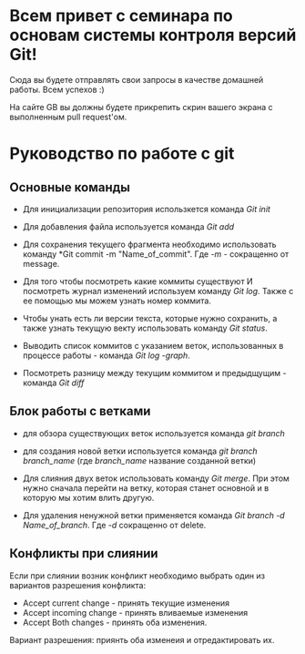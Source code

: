 # Всем привет с семинара по основам системы контроля версий Git!

Сюда вы будете отправлять свои запросы в качестве домашней работы. Всем успехов :)

На сайте GB вы должны будете прикрепить скрин вашего экрана с выполненным pull request'ом.

# Руководство по работе с git

## Основные команды

* Для инициализации репозитория использкется команда *Git init*

* Для добавления файла используется команда *Git add*

* Для сохранения текущего фрагмента необходимо использовать команду *Git commit -m "Name_of_commit". Где *-m* - сокращенно от message.

* Для того чтобы посмотреть какие коммиты существуют И посмотреть журнал изменений используем команду *Git log*. Также с ее помощью мы можем узнать номер коммита.

* Чтобы унать есть ли версии текста, которые нужно сохранить, а также узнать текущую векту использовать команду *Git status*.

* Выводить список коммитов с указанием веток, использованных в процессе работы - команда *Git log -graph*.

* Посмотреть разницу между текущим коммитом и предыдщущим - команда *Git diff*

## Блок работы с ветками

* для обзора существующих веток используется команда *git branch*
* для создания новой ветки используется команда *git branch branch_name* (где *branch_name* название созданной ветки)

* Для слияния двух веток использовать команду *Git merge*. При этом нужно сначала перейти на ветку, которая станет основной и в которую мы хотим влить другую.

* Для удаления ненужной ветки применяется команда *Git branch -d Name_of_branch*. Где *-d* сокращенно от delete.

## Конфликты при слиянии

Если при слиянии возник конфликт необходимо выбрать один из вариантов разрешения конфликта: 
* Accept current change - принять текущие изменения 
* Accept incoming change - принять вливаемые изменения
* Accept Both changes - принять оба изменения.

Вариант разрешения: приянть оба изменеия и отредактировать их.
